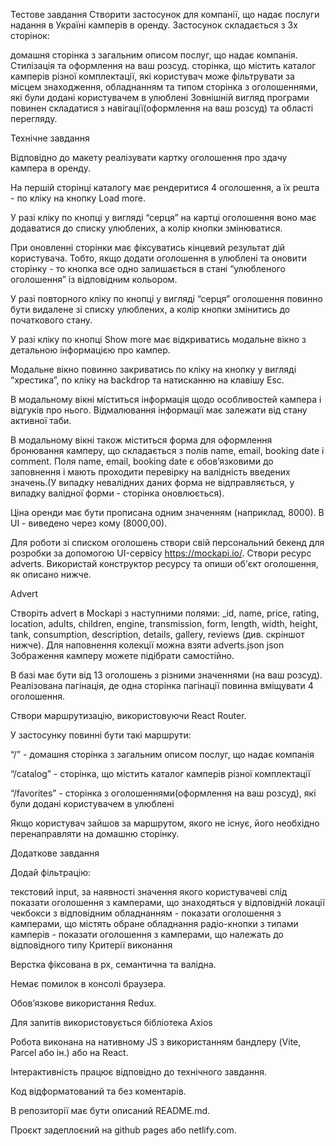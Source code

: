 Тестове завдання
Створити застосунок для компанії, що надає послуги надання в Україні камперів в оренду. Застосунок складається з 3х сторінок:

домашня сторінка з загальним описом послуг, що надає компанія. Стилізація та оформлення на ваш розсуд.
сторінка, що містить каталог камперів різної комплектації, які користувач може фільтрувати за місцем знаходження, обладнанням та типом
сторінка з оголошеннями, які були додані користувачем в улюблені
Зовнішній вигляд програми повинен складатися з навігації(оформлення на ваш розсуд) та області перегляду.

Технічне завдання

Відповідно до макету реалізувати картку оголошення про здачу кампера в оренду.

На першій сторінці каталогу має рендеритися 4 оголошення, а їх решта - по кліку на кнопку Load more.

У разі кліку по кнопці у вигляді “серця” на картці оголошення воно має додаватися до списку улюблених,  а колір кнопки змінюватися.

При оновленні сторінки має фіксуватись кінцевий результат дій користувача. Тобто, якщо додати оголошення в улюблені та оновити сторінку - то кнопка все одно залишається в стані “улюбленого оголошення” із відповідним кольором.

У разі повторного кліку по кнопці у вигляді “серця” оголошення повинно бути видалене зі списку улюблених,  а колір кнопки змінитись до початкового стану.

У разі кліку по кнопці Show more має відкриватись модальне вікно з детальною інформацією про кампер.

Модальне вікно повинно закриватись по кліку на кнопку у вигляді “хрестика”, по кліку на backdrop  та натисканню на клавішу Esc.

В модальному вікні міститься інформація щодо особливостей кампера і відгуків про нього. Відмалювання інформації має залежати від стану активної таби.

В модальному вікні також міститься форма для оформлення бронювання камперу, що складається з полів name, email, booking date і comment. Поля name, email, booking date є обовʼязковими до заповнення і мають проходити перевірку на валідність введених значень.(У випадку невалідних даних форма не відправляється, у випадку валідної форми - сторінка оновлюється).

Ціна оренди має бути прописана одним значенням (наприклад, 8000). В UI - виведено через кому (8000,00).

Для роботи зі списком оголошень створи свій персональний бекенд для розробки за допомогою UI-сервісу https://mockapi.io/. Створи ресурс adverts. Використай конструктор ресурсу та опиши об'єкт оголошення, як описано нижче.

Advert

Створіть  advert в Mockapi з наступними полями: _id,  name, price, rating, location, adults, children, engine, transmission, form, length, width, height, tank, consumption, description, details, gallery, reviews (див. скріншот нижче). Для наповнення колекції можна взяти adverts.json
json
Зображення камперу можете підібрати самостійно.

В базі має бути від 13 оголошень з різними значеннями (на ваш розсуд). Реалізована пагінація, де одна сторінка пагінації повинна вміщувати 4 оголошення.

Створи маршрутизацію, використовуючи React Router.

У застосунку повинні бути такі маршрути:

“/” - домашня сторінка з загальним описом послуг, що надає компанія

“/catalog” - сторінка, що містить каталог камперів різної комплектації

“/favorites” - сторінка з оголошеннями(оформлення на ваш розсуд), які були додані користувачем в улюблені

Якщо користувач зайшов за маршрутом, якого не існує, його необхідно перенаправляти на  домашню сторінку.

Додаткове завдання

Додай фільтрацію:

текстовий input, за наявності значення якого користувачеві слід показати оголошення з камперами, що знаходяться у відповідній локації
чекбокси з відповідним обладнанням - показати оголошення з камперами, що містять обране обладнання
радіо-кнопки з типами камперів - показати оголошення з камперами, що належать до відповідного типу
Критерії виконання

Верстка фіксована в рх, семантична та валідна.

Немає помилок в консолі браузера.

Обов’язкове використання Redux.

Для запитів використовується бібліотека Axios

Робота виконана на нативному JS з використанням бандлеру (Vite, Parcel або ін.) або на React.

Інтерактивність працює відповідно до технічного завдання.

Код відформатований та без коментарів.

В репозиторії має бути описаний README.md.

Проєкт задеплоєний на github pages або netlify.com.


